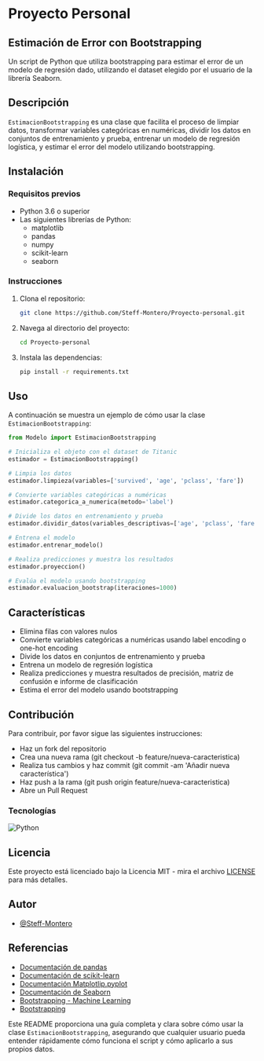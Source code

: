 
# Proyecto Personal

## Estimación de Error con Bootstrapping

Un script de Python que utiliza bootstrapping para estimar el error de un modelo de regresión dado, utilizando el dataset elegido por el usuario de la librería Seaborn.

## Descripción

`EstimacionBootstrapping` es una clase que facilita el proceso de limpiar datos, transformar variables categóricas en numéricas, dividir los datos en conjuntos de entrenamiento y prueba, entrenar un modelo de regresión logística, y estimar el error del modelo utilizando bootstrapping.

## Instalación

### Requisitos previos

- Python 3.6 o superior
- Las siguientes librerías de Python:
  - matplotlib
  - pandas
  - numpy
  - scikit-learn
  - seaborn

### Instrucciones

1. Clona el repositorio:
    ```bash
    git clone https://github.com/Steff-Montero/Proyecto-personal.git

    ```
2. Navega al directorio del proyecto:
    ```bash
    cd Proyecto-personal
    ```
3. Instala las dependencias:
    ```bash
    pip install -r requirements.txt
    ```

## Uso

A continuación se muestra un ejemplo de cómo usar la clase `EstimacionBootstrapping`:

```python
from Modelo import EstimacionBootstrapping

# Inicializa el objeto con el dataset de Titanic
estimador = EstimacionBootstrapping()

# Limpia los datos
estimador.limpieza(variables=['survived', 'age', 'pclass', 'fare'])

# Convierte variables categóricas a numéricas
estimador.categorica_a_numerica(metodo='label')

# Divide los datos en entrenamiento y prueba
estimador.dividir_datos(variables_descriptivas=['age', 'pclass', 'fare'], variable_objetivo='survived')

# Entrena el modelo
estimador.entrenar_modelo()

# Realiza predicciones y muestra los resultados
estimador.proyeccion()

# Evalúa el modelo usando bootstrapping
estimador.evaluacion_bootstrap(iteraciones=1000)
```

## Características
- Elimina filas con valores nulos
- Convierte variables categóricas a numéricas usando label encoding o one-hot encoding
- Divide los datos en conjuntos de entrenamiento y prueba
- Entrena un modelo de regresión logística
- Realiza predicciones y muestra resultados de precisión, matriz de confusión e informe de clasificación
- Estima el error del modelo usando bootstrapping

## Contribución
Para contribuir, por favor sigue las siguientes instrucciones:

- Haz un fork del repositorio
- Crea una nueva rama (git checkout -b feature/nueva-caracteristica)
- Realiza tus cambios y haz commit (git commit -am 'Añadir nueva característica')
- Haz push a la rama (git push origin feature/nueva-caracteristica)
- Abre un Pull Request

### Tecnologías
![Python](https://img.shields.io/badge/-Python-0066CC)

## Licencia

Este proyecto está licenciado bajo la Licencia MIT - mira el archivo [LICENSE](LICENSE) para más detalles.

## Autor

- [@Steff-Montero](https://github.com/Steff-Montero)

## Referencias
- [Documentación de pandas](https://pandas.pydata.org/docs/)
- [Documentación de scikit-learn](https://scikit-learn.org/stable/)
- [Documentación Matplotlip.pyplot](https://matplotlib.org/3.5.3/api/_as_gen/matplotlib.pyplot.html)
- [Documentación de Seaborn](https://seaborn.pydata.org/)
- [Bootstrapping - Machine Learning](https://carpentries-incubator.github.io/machine-learning-novice-python/07-bootstrapping/index.html)
- [Bootstrapping](https://en.wikipedia.org/wiki/Bootstrapping_(statistics))

Este README proporciona una guía completa y clara sobre cómo usar la clase `EstimacionBootstrapping`, asegurando que cualquier usuario pueda entender rápidamente cómo funciona el script y cómo aplicarlo a sus propios datos.
